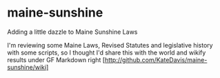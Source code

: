 maine-sunshine
==============

Adding a little dazzle to Maine Sunshine Laws

I'm reviewing some Maine Laws, Revised Statutes and legislative history with some scripts, so I thought I'd share this with the world and wikify results under GF Markdown right [http://github.com/KateDavis/maine-sunshine/wiki]
